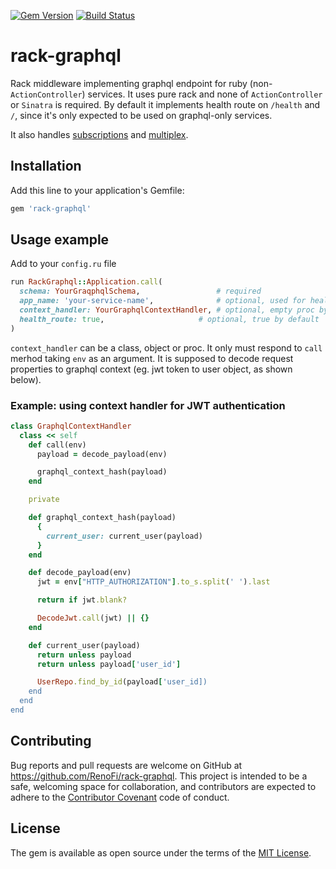 [![Gem Version](https://badge.fury.io/rb/rack-graphql.svg)](https://rubygems.org/gems/rack-graphql)
[![Build Status](https://travis-ci.org/RenoFi/rack-graphql.svg?branch=master)](https://travis-ci.org/RenoFi/rack-graphql)

# rack-graphql

Rack middleware implementing graphql endpoint for ruby (non-`ActionController`) services. It uses pure rack and none of `ActionController` or `Sinatra` is required. By default it implements health route on `/health` and `/`, since it's only expected to be used on graphql-only services.

It also handles [subscriptions](https://graphql-ruby.org/guides#subscriptions-guides) and [multiplex](https://graphql-ruby.org/queries/multiplex.html).

## Installation

Add this line to your application's Gemfile:

```ruby
gem 'rack-graphql'
```

## Usage example

Add to your `config.ru` file

```ruby
run RackGraphql::Application.call(                    
  schema: YourGraqphqlSchema,                 # required
  app_name: 'your-service-name',              # optional, used for health route
  context_handler: YourGraphqlContextHandler, # optional, empty proc by default
  health_route: true,                     # optional, true by default
)
```

`context_handler` can be a class, object or proc. It only must respond to `call` merhod taking `env` as an argument. It is supposed to decode request properties to graphql context (eg. jwt token to user object, as shown below).

### Example: using context handler for JWT authentication

```ruby
class GraphqlContextHandler
  class << self
    def call(env)
      payload = decode_payload(env)

      graphql_context_hash(payload)
    end

    private

    def graphql_context_hash(payload)
      {
        current_user: current_user(payload)
      }
    end

    def decode_payload(env)
      jwt = env["HTTP_AUTHORIZATION"].to_s.split(' ').last

      return if jwt.blank?

      DecodeJwt.call(jwt) || {}
    end

    def current_user(payload)
      return unless payload
      return unless payload['user_id']

      UserRepo.find_by_id(payload['user_id])
    end
  end
end
```

## Contributing

Bug reports and pull requests are welcome on GitHub at https://github.com/RenoFi/rack-graphql. This project is intended to be a safe, welcoming space for collaboration, and contributors are expected to adhere to the [Contributor Covenant](http://contributor-covenant.org) code of conduct.

## License

The gem is available as open source under the terms of the [MIT License](https://opensource.org/licenses/MIT).
